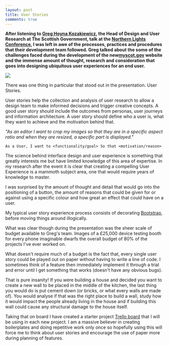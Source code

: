 ```yaml
---
layout: post
title: User Stories
comments: true
---
```

**After listening to [Greg Hoyna Kozakiewicz](https://twitter.com/pencilrebel), the Head of Design and User Research at The Scottish Government, talk at the [Northern Lights Conference](http://northernlightsconf.co.uk/), I was left in awe of the processes, practices and procedures that their development team followed. Greg talked about the some of the challenges faced during the development of the new[myscot.gov](https://alpha.mygov.scot/) website and the immense amount of thought, research and consideration that goes into designing ubiquitous user experiences for an end user.**

<div class="image-responsive">
    <img src="{{ site.baseurl }}public/img/nlconf2014.jpg" />
</div>

There was one thing in particular that stood out in the presentation. User Stories.

User stories help the collection and analysis of user research to allow a design team to make informed decisions and trigger creative concepts. A good user story should include the outcomes from personas, user journeys and information architecture. A user story should define who a user is, what they want to achieve and the motivation behind that.

*"As an editor I want to crop my images so that they are in a specific aspect ratio and when they are resized, a specific part is displayed."*

```
As a User, I want to <functionality/goal> So that <motivation/reason>
```
The science behind interface design and user experience is something that greatly interests me but have limited knowledge of this area of expertise. In my research after the event it is clear that creating a compelling User Experience is a mammoth subject area, one that would require years of knowledge to master. 

I was surprised by the amount of thought and detail that would go into the positioning of a button, the amount of reasons that could be given for or against using a specific colour and how great an effect that could have on a user. 

My typical user story experience process consists of decorating [Bootstrap](http://getbootstrap.com/), before moving things around illogically. 

What was clear though during the presentation was the sheer scale of budget available to Greg's team. Images of a £25,000 device testing booth for every phone imaginable dwarfs the overall budget of 80% of the projects I've ever worked on. 

What doesn't require much of a budget is the fact that, every single user story could be played out on paper without having to write a line of code. I sometimes think of a feature then immediately implement it through a trial and error until I get something that works (doesn't have any obvious bugs).

That is pure insanity! If you were building a house and decided you want to create a new wall to be placed in the middle of the kitchen, the last thing you would do is put cement down (or bricks, or what every walls are made of). You would analyse if that was the right place to build a wall, study how it would impact the people already living in the house and if building this wall could cause any structural damage to the house itself.

Taking that on board I have created a starter project [Trello board](https://trello.com/b/BzqwUH1g) that I will be using in each new project. I am a massive believer in creating boilerplates and doing repetitive work only once so hopefully using this will force me to think about user stories and encourage the use of paper more during planning of features.